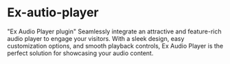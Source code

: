 # Ex-autio-player
"Ex Audio Player plugin" Seamlessly integrate an attractive and feature-rich audio player to engage your visitors. With a sleek design, easy customization options, and smooth playback controls, Ex Audio Player is the perfect solution for showcasing your audio content.
